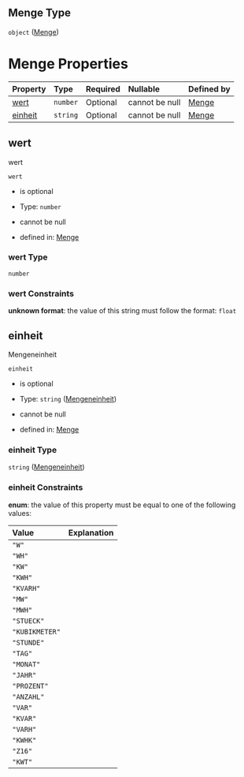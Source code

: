 ## Menge Type

`object` ([Menge](menge.md))

# Menge Properties

| Property            | Type     | Required | Nullable       | Defined by                                                                                                                                                 |
| :------------------ | :------- | :------- | :------------- | :--------------------------------------------------------------------------------------------------------------------------------------------------------- |
| [wert](#wert)       | `number` | Optional | cannot be null | [Menge](menge-properties-wert.md "https://raw.githubusercontent.com/conuti-gmbh/bo4e-schema/master/schemas/v1/com/Menge.schema.json#/properties/wert")     |
| [einheit](#einheit) | `string` | Optional | cannot be null | [Menge](mengeneinheit.md "https://raw.githubusercontent.com/conuti-gmbh/bo4e-schema/master/schemas/v1/enum/Mengeneinheit.schema.json#/properties/einheit") |

## wert

wert

`wert`

*   is optional

*   Type: `number`

*   cannot be null

*   defined in: [Menge](menge-properties-wert.md "https://raw.githubusercontent.com/conuti-gmbh/bo4e-schema/master/schemas/v1/com/Menge.schema.json#/properties/wert")

### wert Type

`number`

### wert Constraints

**unknown format**: the value of this string must follow the format: `float`

## einheit

Mengeneinheit

`einheit`

*   is optional

*   Type: `string` ([Mengeneinheit](mengeneinheit.md))

*   cannot be null

*   defined in: [Menge](mengeneinheit.md "https://raw.githubusercontent.com/conuti-gmbh/bo4e-schema/master/schemas/v1/enum/Mengeneinheit.schema.json#/properties/einheit")

### einheit Type

`string` ([Mengeneinheit](mengeneinheit.md))

### einheit Constraints

**enum**: the value of this property must be equal to one of the following values:

| Value          | Explanation |
| :------------- | :---------- |
| `"W"`          |             |
| `"WH"`         |             |
| `"KW"`         |             |
| `"KWH"`        |             |
| `"KVARH"`      |             |
| `"MW"`         |             |
| `"MWH"`        |             |
| `"STUECK"`     |             |
| `"KUBIKMETER"` |             |
| `"STUNDE"`     |             |
| `"TAG"`        |             |
| `"MONAT"`      |             |
| `"JAHR"`       |             |
| `"PROZENT"`    |             |
| `"ANZAHL"`     |             |
| `"VAR"`        |             |
| `"KVAR"`       |             |
| `"VARH"`       |             |
| `"KWHK"`       |             |
| `"Z16"`        |             |
| `"KWT"`        |             |
